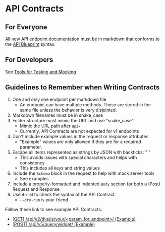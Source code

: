 # API Contracts

## For Everyone
All new API endpoint documentation must be in markdown that conforms to the [API Blueprint](https://apiblueprint.org/) syntax.


## For Developers
See [Tools for Testing and Mocking](tools-for-contracts.md)

## Guidelines to Remember when Writing Contracts
1. One and only one endpoint per markdown file
    - An endpoint can have multiple methods. These are stored in the same file unless the behavior is very disjointed.
1. Markdown filenames must be in snake_case
1. Folder structure must mimic the URL and use "snake_case"
    - Mimic the URL path after `api/`
    - Currently, API Contracts are not expected for v1 endpoints
1. Don't include example values in the request or response attributes
    - "Example" values are only allowed if they are for a required parameter.
1. Escape all items represented as strings by JSON with backticks: "\`"
    - This avoids issues with special characters and helps with consistency
    - This includes all keys and string values
1. Include the `Schema` block in the request to help with mock server tools
    - See examples
1. Include a properly-formatted and indented `Body` section for both a (Post) Request and Response
1. Use `dredd` to check the syntax of the API Contract.
    - `--dry-run` is your friend

Follow these link to see example API Contracts:
- [[GET] /api/v2/this/is/your/<param_for_endpoint>/ (Example)](template_for_get.md)
- [[POST] /api/v5/query/widget/ (Example)](template_for_post.md)
